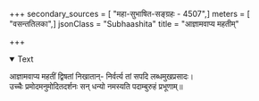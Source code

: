 +++
secondary_sources = [ "महा-सुभाषित-सङ्ग्रहः - 4507",]
meters = [ "वसन्ततिलका",]
jsonClass = "Subhaashita"
title = "आज्ञामवाप्य महतीम्"

+++

<details open><summary>Text</summary>

आज्ञामवाप्य महतीं द्विषतां निखातान्- निर्वर्त्य तां सपदि लब्धमुखप्रसादः।  
उच्चैः प्रमोदमनुमोदितदर्शनः सन् धन्यो नमस्यति पदाम्बुरुहं प्रभूणाम्॥
</details>
